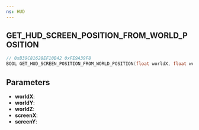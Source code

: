 ```yaml
---
ns: HUD
---
```

## GET_HUD_SCREEN_POSITION_FROM_WORLD_POSITION

```c
// 0xB39C81628EF10B42 0xFE9A39F8
BOOL GET_HUD_SCREEN_POSITION_FROM_WORLD_POSITION(float worldX, float worldY, float worldZ, float* screenX, float* screenY);
```

## Parameters
* **worldX**:
* **worldY**:
* **worldZ**:
* **screenX**:
* **screenY**:
